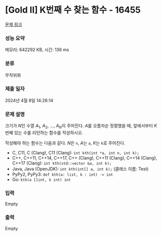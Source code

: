 # [Gold II] K번째 수 찾는 함수 - 16455 

[문제 링크](https://www.acmicpc.net/problem/16455) 

### 성능 요약

메모리: 642292 KB, 시간: 136 ms

### 분류

무작위화

### 제출 일자

2024년 4월 8일 14:26:14

### 문제 설명

<p>크기가 <em>N</em>인 수열 <em>A</em><sub>1</sub>, <em>A</em><sub>2</sub>, ..., <em>A<sub>N</sub></em>이 주어진다. <em>A</em>를 오름차순 정렬했을 때, 앞에서부터 <em>K</em>번째 있는 수를 리턴하는 함수를 작성하시오.</p>

<p>작성해야 하는 함수는 다음과 같다. <em>N</em>은 <code>n</code>, <em>A</em>는 <code>a</code>, <em>K</em>는 <code>k</code>로 주어진다.</p>

<ul>
	<li>C, C11, C (Clang), C11 (Clang): <code>int kth(int *a, int n, int k);</code></li>
	<li>C++, C++11, C++14, C++17, C++ (Clang), C++11 (Clang), C++14 (Clang), C++17 (Clang): <code>int kth(std::vector<int> &a, int k);</code></li>
	<li>Java, Java (OpenJDK): <code>int kth(int[] a, int k);</code> (클래스 이름: Test)</li>
	<li>PyPy2, PyPy3: <code>def kth(a: list, k : int) -> int</code></li>
	<li>Go: <code>kth(a []int, k int) int</code></li>
</ul>

### 입력 

 Empty

### 출력 

 Empty

